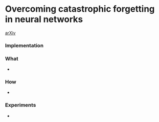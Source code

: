 # Overcoming catastrophic forgetting in neural networks
[arXiv](https://arxiv.org/abs/1612.00796)
### Implementation


### What

- 

### How
- 

### Experiments
- 